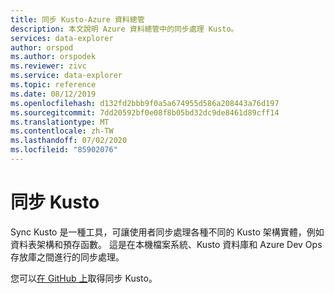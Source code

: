 ```yaml
---
title: 同步 Kusto-Azure 資料總管
description: 本文說明 Azure 資料總管中的同步處理 Kusto。
services: data-explorer
author: orspod
ms.author: orspodek
ms.reviewer: zivc
ms.service: data-explorer
ms.topic: reference
ms.date: 08/12/2019
ms.openlocfilehash: d132fd2bbb9f0a5a674955d586a208443a76d197
ms.sourcegitcommit: 7dd20592bf0e08f8b05bd32dc9de8461d89cff14
ms.translationtype: MT
ms.contentlocale: zh-TW
ms.lasthandoff: 07/02/2020
ms.locfileid: "85902076"
---
```

# <a name="sync-kusto"></a>同步 Kusto

Sync Kusto 是一種工具，可讓使用者同步處理各種不同的 Kusto 架構實體，例如資料表架構和預存函數。 這是在本機檔案系統、Kusto 資料庫和 Azure Dev Ops 存放庫之間進行的同步處理。

您可以[在 GitHub 上](https://github.com/microsoft/synckusto)取得同步 Kusto。

